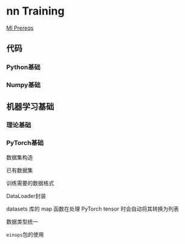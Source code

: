 # nn Training
[MI Prereqs](https://www.neelnanda.io/mechanistic-interpretability/prereqs)

## 代码
### Python基础

### Numpy基础

## 机器学习基础
### 理论基础

### PyTorch基础
数据集构造

已有数据集

训练需要的数据格式

DataLoader封装

datasets 库的 map 函数在处理 PyTorch tensor 时会自动将其转换为列表

数据类型统一

`einops`包的使用 
